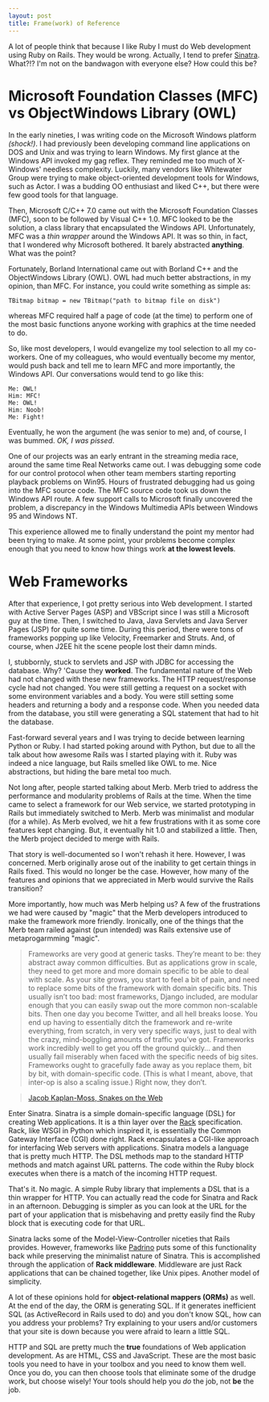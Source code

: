 ```yaml
---
layout: post
title: Frame(work) of Reference
---
```


A lot of people think that because I like Ruby I must do Web development using Ruby on Rails. They would be wrong. Actually, I tend to prefer [Sinatra](http://www.sinatrarb.com). What?!? I'm not on the bandwagon with everyone else? How could this be?

# Microsoft Foundation Classes (MFC) vs ObjectWindows Library (OWL)

In the early nineties, I was writing code on the Microsoft Windows platform *(shock!)*. I had previously been developing command line applications on DOS and Unix and was trying to learn Windows. My first glance at the Windows API invoked my gag reflex. They reminded me too much of X-Windows' needless complexity. Luckily, many vendors like Whitewater Group were trying to make object-oriented development tools for Windows, such as Actor. I was a budding OO enthusiast and liked C++, but there were few good tools for that language.

Then, Microsoft C/C++ 7.0 came out with the Microsoft Foundation Classes (MFC), soon to be followed by Visual C++ 1.0. MFC looked to be the solution, a class library that encapsulated the Windows API. Unfortunately, MFC was a *thin wrapper* around the Windows API. It was so thin, in fact, that I wondered why Microsoft bothered. It barely abstracted **anything**. What was the point?

Fortunately, Borland International came out with Borland C++ and the ObjectWindows Library (OWL). OWL had much better abstractions, in my opinion, than MFC. For instance, you could write something as simple as:

	TBitmap bitmap = new TBitmap("path to bitmap file on disk")

whereas MFC required half a page of code (at the time) to perform one of the most basic functions anyone working with graphics at the time needed to do.

So, like most developers, I would evangelize my tool selection to all my co-workers. One of my colleagues, who would eventually become my mentor, would push back and tell me to learn MFC and more importantly, the Windows API. Our conversations would tend to go like this:

	Me: OWL!
	Him: MFC!
	Me: OWL!
	Him: Noob!
	Me: Fight!
	
Eventually, he won the argument (he was senior to me) and, of course, I was bummed. *OK, I was pissed*. 

One of our projects was an early entrant in the streaming media race, around the same time Real Networks came out. I was debugging some code for our control protocol when other team members starting reporting playback problems on Win95. Hours of frustrated debugging had us going into the MFC source code. The MFC source code took us down the Windows API route. A few support calls to Microsoft finally uncovered the problem, a discrepancy in the Windows Multimedia APIs between Windows 95 and Windows NT.

This experience allowed me to finally understand the point my mentor had been trying to make. At some point, your problems become complex enough that you need to know how things work **at the lowest levels**.

# Web Frameworks

After that experience, I got pretty serious into Web development. I started with Active Server Pages (ASP) and VBScript since I was still a Microsoft guy at the time. Then, I switched to Java, Java Servlets and Java Server Pages (JSP) for quite some time. During this period, there were tons of frameworks popping up like Velocity, Freemarker and Struts. And, of course, when J2EE hit the scene people lost their damn minds.

I, stubbornly, stuck to servlets and JSP with JDBC for accessing the database. Why? 'Cause they **worked**. The fundamental nature of the Web had not changed with these new frameworks. The HTTP request/response cycle had not changed. You were still getting a request on a socket with some environment variables and a body. You were still setting some headers and returning a body and a response code. When you needed data from the database, you still were generating a SQL statement that had to hit the database.

Fast-forward several years and I was trying to decide between learning Python or Ruby. I had started poking around with Python, but due to all the talk about how awesome Rails was I started playing with it. Ruby was indeed a nice language, but Rails smelled like OWL to me. Nice abstractions, but hiding the bare metal too much.

Not long after, people started talking about Merb. Merb tried to address the performance and modularity problems of Rails at the time. When the time came to select a framework for our Web service, we started prototyping in Rails but immediately switched to Merb. Merb was minimalist and modular (for a while). As Merb evolved, we hit a few frustrations with it as some core features kept changing. But, it eventually hit 1.0 and stabilized a little. Then, the Merb project decided to merge with Rails.

That story is well-documented so I won't rehash it here. However, I was concerned. Merb originally arose out of the inability to get certain things in Rails fixed. This would no longer be the case. However, how many of the features and opinions that we appreciated in Merb would survive the Rails transition? 

More importantly, how much was Merb helping us? A few of the frustrations we had were caused by "magic" that the Merb developers introduced to make the framework more friendly. Ironically, one of the things that the Merb team railed against (pun intended) was Rails extensive use of metaprogarmming "magic".

> Frameworks are very good at generic tasks. They’re meant to be: they abstract away common difficulties. But as applications grow in scale, they need to get more and more domain specific to be able to deal with scale. 
As your site grows, you start to feel a bit of pain, and need to replace some bits of the framework with domain specific bits. This usually isn’t too bad: most frameworks, Django included, are modular enough that you can easily swap out the more common non-scalable bits.
Then one day you become Twitter, and all hell breaks loose. You end up having to essentially ditch the framework and re-write everything, from scratch, in very very specific ways, just to deal with the crazy, mind-boggling amounts of traffic you’ve got.
Frameworks work incredibly well to get you off the ground quickly… and then usually fail miserably when faced with the specific needs of big sites.
Frameworks ought to gracefully fade away as you replace them, bit by bit, with domain-specific code. (This is what I meant, above, that inter-op is also a scaling issue.) Right now, they don’t.

> [Jacob Kaplan-Moss, Snakes on the Web](http://jacobian.org/writing/snakes-on-the-web/)

Enter Sinatra. Sinatra is a simple domain-specific language (DSL) for creating Web applications. It is a thin layer over the [Rack](http://rack.rubyforge.org/) specification. Rack, like WSGI in Python which inspired it, is essentially the Common Gateway Interface (CGI) done right. Rack encapsulates a CGI-like approach for interfacing Web servers with applications. Sinatra models a language that is pretty much HTTP. The DSL methods map to the standard HTTP methods and match against URL patterns. The code within the Ruby block executes when there is a match of the incoming HTTP request.

That's it. No magic. A simple Ruby library that implements a DSL that is a thin wrapper for HTTP. You can actually read the code for Sinatra and Rack in an afternoon. Debugging is simpler as you can look at the URL for the part of your application that is misbehaving and pretty easily find the Ruby block that is executing code for that URL.

Sinatra lacks some of the Model-View-Controller niceties that Rails provides. However, frameworks like [Padrino](http://www.padrinorb.com/) puts some of this functionality back while preserving the minimalist nature of Sinatra. This is accomplished through the application of **Rack middleware**. Middleware are just Rack applications that can be chained together, like Unix pipes. Another model of simplicity.

A lot of these opinions hold for **object-relational mappers (ORMs)** as well. At the end of the day, the ORM is generating SQL. If it generates inefficient SQL (as ActiveRecord in Rails used to do) and you don't know SQL, how can you address your problems? Try explaining to your users and/or customers that your site is down because you were afraid to learn a little SQL.

HTTP and SQL are pretty much the **true** foundations of Web application development. As are HTML, CSS and JavaScript. These are the most basic tools you need to have in your toolbox and you need to know them well. Once you do, you can then choose tools that eliminate some of the drudge work, but choose wisely! Your tools should help you *do* the job, not **be** the job.
